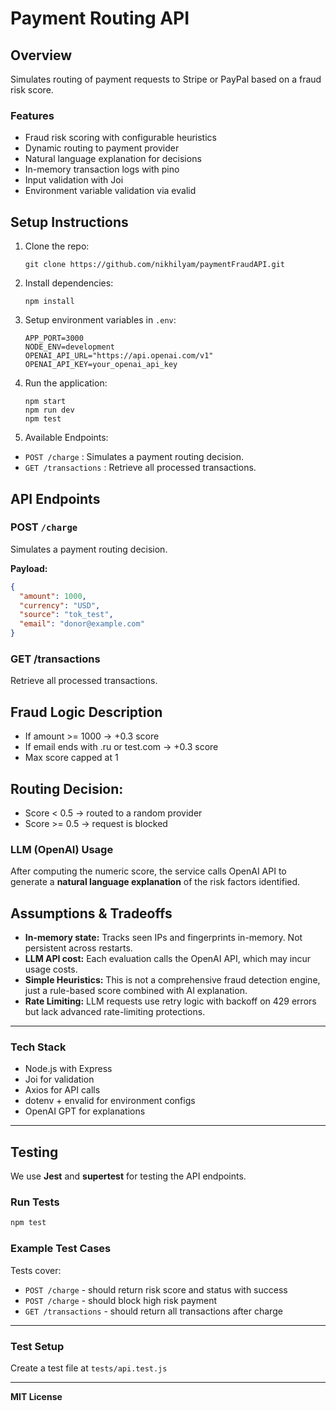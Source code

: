 # Payment Routing API

## Overview
Simulates routing of payment requests to Stripe or PayPal based on a fraud risk score.

### Features
- Fraud risk scoring with configurable heuristics
- Dynamic routing to payment provider
- Natural language explanation for decisions
- In-memory transaction logs with pino
- Input validation with Joi
- Environment variable validation via evalid

## Setup Instructions
1. Clone the repo:
    ```
    git clone https://github.com/nikhilyam/paymentFraudAPI.git
    ```

2. Install dependencies:
    ```
    npm install
    ```

3. Setup environment variables in `.env`:
    ```
    APP_PORT=3000
    NODE_ENV=development
    OPENAI_API_URL="https://api.openai.com/v1"
    OPENAI_API_KEY=your_openai_api_key
    ```

4. Run the application:
    ```
    npm start
    npm run dev
    npm test
    ```
5. Available Endpoints:
- `POST /charge` : Simulates a payment routing decision.
- `GET /transactions` : Retrieve all processed transactions.

## API Endpoints

### POST `/charge`
Simulates a payment routing decision.

**Payload:**
```json
{
  "amount": 1000,
  "currency": "USD",
  "source": "tok_test",
  "email": "donor@example.com"
}
```

### GET /transactions
Retrieve all processed transactions.

## Fraud Logic Description
- If amount >= 1000 → +0.3 score
- If email ends with .ru or test.com → +0.3 score
- Max score capped at 1

## Routing Decision:
- Score < 0.5 → routed to a random provider
- Score >= 0.5 → request is blocked

### LLM (OpenAI) Usage
After computing the numeric score, the service calls OpenAI API to generate a **natural language explanation** of the risk factors identified.

## Assumptions & Tradeoffs
- **In-memory state:** Tracks seen IPs and fingerprints in-memory. Not persistent across restarts.
- **LLM API cost:** Each evaluation calls the OpenAI API, which may incur usage costs.
- **Simple Heuristics:** This is not a comprehensive fraud detection engine, just a rule-based score combined with AI explanation.
- **Rate Limiting:** LLM requests use retry logic with backoff on 429 errors but lack advanced rate-limiting protections.

---
### Tech Stack
- Node.js with Express
- Joi for validation
- Axios for API calls
- dotenv + envalid for environment configs
- OpenAI GPT for explanations

---


## Testing

We use **Jest** and **supertest** for testing the API endpoints.

### Run Tests
```bash
npm test
```

### Example Test Cases
Tests cover:
- `POST /charge` - should return risk score and status with success
- `POST /charge` - should block high risk payment
- `GET /transactions` - should return all transactions after charge

---

### Test Setup
Create a test file at `tests/api.test.js`

---
**MIT License**


